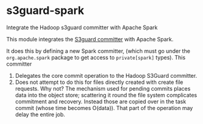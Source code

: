 # s3guard-spark
Integrate the Hadoop s3guard committer with Apache Spark

This module integrates the [S3guard committer](https://issues.apache.org/jira/browse/HADOOP-13786) with Apache Spark.

It does this by defining a new Spark committer, (which must go under the `org.apache.spark` package to get access to `private[spark]` types).
This committer
1. Delegates the core commit operation to the Hadoop S3Guard committer.
1. Does not attempt to do this for files directly created with create file requests. Why not? The mechanism used for pending commits places data into the object store; scattering it round the file system complicates commitment and recovery. Instead those are copied over in the task commit (whose time becomes O(data)). That part of the operation may delay the entire job.
